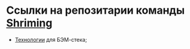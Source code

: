 # Ссылки на репозитарии команды [Shriming](https://github.com/shriming)

* [Технологии](https://github.com/shriming/tech) для БЭМ-стека;
